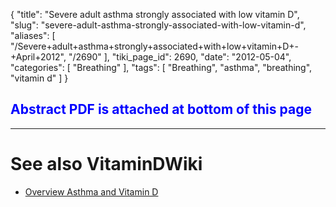 {
    "title": "Severe adult asthma strongly associated with low vitamin D",
    "slug": "severe-adult-asthma-strongly-associated-with-low-vitamin-d",
    "aliases": [
        "/Severe+adult+asthma+strongly+associated+with+low+vitamin+D+-+April+2012",
        "/2690"
    ],
    "tiki_page_id": 2690,
    "date": "2012-05-04",
    "categories": [
        "Breathing"
    ],
    "tags": [
        "Breathing",
        "asthma",
        "breathing",
        "vitamin d"
    ]
}


##  **<span style="color:#00F;">Abstract PDF is attached at bottom of this page</span>** 

- - - - - - - - 

# See also VitaminDWiki

* [Overview Asthma and Vitamin D](/posts/overview-asthma-and-vitamin-d)